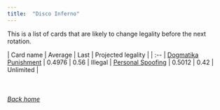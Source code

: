 ```yaml
---
title:  "Disco Inferno"
---
```


This is a list of cards that are likely to change legality before the next rotation.

| Card name | Average | Last | Projected legality |
| :-- |
[Dogmatika Punishment](https://db.ygoprodeck.com/card/?search=Dogmatika%20Punishment) | 0.4976 | 0.56 | Illegal |
[Personal Spoofing](https://db.ygoprodeck.com/card/?search=Personal%20Spoofing) | 0.5012 | 0.42 | Unlimited |

<br>

###### [Back home](index)